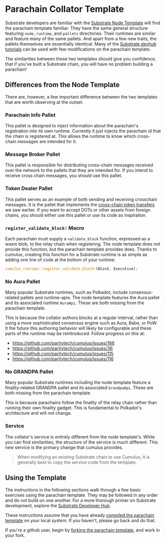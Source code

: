# Parachain Collator Template

Substrate developers are familiar with the [Substrate Node Template](https://github.com/substrate-developer-hub/substrate-node-template) will find the parachain template familiar. They have the same general structure featuring `node`, `runtime`, and `pallets` directories. Their runtimes are similar and feature many of the same pallets. And apart from a few new traits, the pallets themselves are essentially identical. Many of the [Substrate devhub tutorials](https://substrate.dev/tutorials/) can be used with few modifications on the parachain template.

The similarities between these two templates should give you confidence, that if you've built a Substrate chain, you will have no problem building a parachain!

## Differences from the Node Template

There are, however, a few important difference between the two templates that are worth observing at the outset.

### Parachain Info Pallet

This pallet is designed to inject information about the parachain's registration into its own runtime. Currently it just injects the parachain id that the chain is registered at. This allows the runtime to know which cross-chain messages are intended for it.

### Message Broker Pallet

This pallet is responsible for distributing cross-chain messages received over the network to the pallets that they are intended for. If you intend to receive cross chain messages, you should use this pallet.

### Token Dealer Pallet

This pallet serves as an example of both sending and receiving crosschain messages. It is the pallet that implements the [cross-chain token transfers](../4-cross-chain/1-downward.md) we saw earlier. If you want to accept DOTs or other assets from foreign chains, you should either use this pallet or use its code as inspiration.

### `register_validate_block!` Macro

Each parachain must supply a `validate_block` function, expressed as a wasm blob, to the relay chain when registering. The node template does not provide this function, but the parachain template provides does. Thanks to cumulus, creating this function for a Substrate runtime is as simple as adding one line of code at the bottom of your runtime:

```rust
cumulus_runtime::register_validate_block!(Block, Executive);
```

### No Aura Pallet

Many popular Substrate runtimes, such as Polkadot, include consensus-related pallets and runtime-apis. The node template features the Aura pallet and its associated runtime `AuraApi`. These are both missing from the parachain template.

This is because the collator authors blocks at a regular interval, rather than using a more sophisticated consensus engine such as Aura, Babe, or PoW. It the future this authoring behavior will likely be configurable and these parts of the runtime may be reintroduced. Follow progress on this at:
* https://github.com/paritytech/cumulus/issues/166
* https://github.com/paritytech/cumulus/issues/36
* https://github.com/paritytech/cumulus/issues/115
* https://github.com/paritytech/cumulus/issues/116

### No GRANDPA Pallet

Many popular Substrate runtimes including the node template feature a finality-related GRANDPA pallet and its associated `GrandpaApi`. These are both missing from the parachain template.

This is because parachains follow the finality of the relay chain rather than running their own finality gadget. This is fundamental to Polkadot's architecture and will not change.

### Service
The collator's service is entirely different from the node template's. While you can find similarities, the structure of the service is much different. This new service is the primary change that cumulus provides.

> When modifying an existing Substrate chain to use Cumulus, it is generally best to copy the service code from the template.

## Using the Template

The instructions in the following sections walk through a few basic exercises using the parachain template. They may be followed in any order and do not build on one another. For a more thorough primer on Substrate development, explore the [Substrate Developer Hub](https://substrate.dev).

These instructions assume that you have already [compiled the parachain template](../1-prep/1-compiling.md) on your local system. If you haven't, please go back and do that.

If you're a github user, begin by [forking the parachain template](https://github.com/substrate-developer-hub/substrate-pallet-template), and work in your fork.
